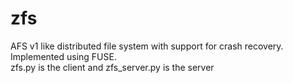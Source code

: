 # zfs
AFS v1 like distributed file system with support for crash recovery. Implemented using FUSE. <br>
zfs.py is the client and zfs_server.py is the server

